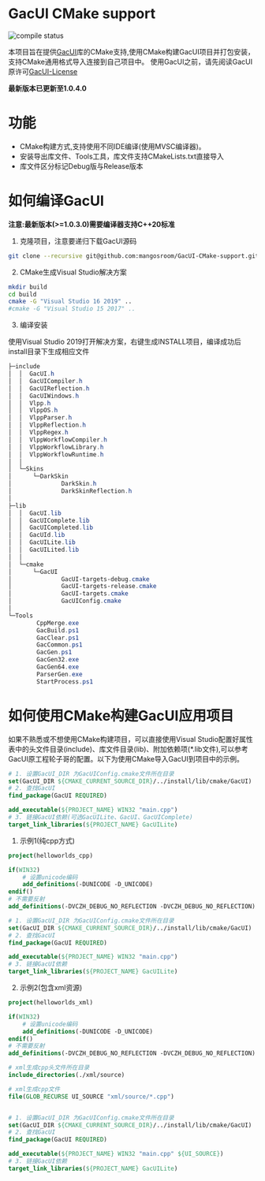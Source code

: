 ﻿# GacUI CMake support
![compile status](https://github.com/mangosroom/GacUI-CMake-support/actions/workflows/build_on_windows.yml/badge.svg)

本项目旨在提供[GacUI](https://github.com/vczh-libraries/Release)库的CMake支持,使用CMake构建GacUI项目并打包安装，支持CMake通用格式导入连接到自己项目中。
使用GacUI之前，请先阅读GacUI原许可[GacUI-License](https://github.com/vczh-libraries/Release/blob/master/LICENSE.md)

**最新版本已更新至1.0.4.0**

# 功能

- CMake构建方式,支持使用不同IDE编译(使用MVSC编译器)。
- 安装导出库文件、Tools工具，库文件支持CMakeLists.txt直接导入
- 库文件区分标记Debug版与Release版本

# 如何编译GacUI

**注意:最新版本(>=1.0.3.0)需要编译器支持C++20标准**

1. 克隆项目，注意要递归下载GacUI源码

```bash
git clone --recursive git@github.com:mangosroom/GacUI-CMake-support.git
```

2. CMake生成Visual Studio解决方案

```bash
mkdir build
cd build
cmake -G "Visual Studio 16 2019" ..
#cmake -G "Visual Studio 15 2017" ..
```
3. 编译安装

使用Visual Studio 2019打开解决方案，右键生成INSTALL项目，编译成功后install目录下生成相应文件

```powershell
├─include
│  │  GacUI.h
│  │  GacUICompiler.h
│  │  GacUIReflection.h
│  │  GacUIWindows.h
│  │  Vlpp.h
│  │  VlppOS.h
│  │  VlppParser.h
│  │  VlppReflection.h
│  │  VlppRegex.h
│  │  VlppWorkflowCompiler.h
│  │  VlppWorkflowLibrary.h
│  │  VlppWorkflowRuntime.h
│  │
│  └─Skins
│      └─DarkSkin
│              DarkSkin.h
│              DarkSkinReflection.h
│
├─lib
│  │  GacUI.lib
│  │  GacUIComplete.lib
│  │  GacUICompleted.lib
│  │  GacUId.lib
│  │  GacUILite.lib
│  │  GacUILited.lib
│  │
│  └─cmake
│      └─GacUI
│              GacUI-targets-debug.cmake
│              GacUI-targets-release.cmake
│              GacUI-targets.cmake
│              GacUIConfig.cmake
│
└─Tools
        CppMerge.exe
        GacBuild.ps1
        GacClear.ps1
        GacCommon.ps1
        GacGen.ps1
        GacGen32.exe
        GacGen64.exe
        ParserGen.exe
        StartProcess.ps1
```

# 如何使用CMake构建GacUI应用项目

如果不熟悉或不想使用CMake构建项目，可以直接使用Visual Studio配置好属性表中的头文件目录(include)、库文件目录(lib)、附加依赖项(*.lib文件),可以参考GacUI原工程轮子哥的配置。以下为使用CMake导入GacUI到项目中的示例。

```cmake
# 1. 设置GacUI_DIR 为GacUIConfig.cmake文件所在目录
set(GacUI_DIR ${CMAKE_CURRENT_SOURCE_DIR}/../install/lib/cmake/GacUI)
# 2. 查找GacUI
find_package(GacUI REQUIRED)

add_executable(${PROJECT_NAME} WIN32 "main.cpp")
# 3. 链接GacUI依赖(可选GacUILite、GacUI、GacUIComplete)
target_link_libraries(${PROJECT_NAME} GacUILite)
```

1. 示例1(纯cpp方式)

```cmake
project(helloworlds_cpp)

if(WIN32)
    # 设置unicode编码
    add_definitions(-DUNICODE -D_UNICODE)
endif()
# 不需要反射
add_definitions(-DVCZH_DEBUG_NO_REFLECTION -DVCZH_DEBUG_NO_REFLECTION)

# 1. 设置GacUI_DIR 为GacUIConfig.cmake文件所在目录
set(GacUI_DIR ${CMAKE_CURRENT_SOURCE_DIR}/../install/lib/cmake/GacUI)
# 2. 查找GacUI
find_package(GacUI REQUIRED)

add_executable(${PROJECT_NAME} WIN32 "main.cpp")
# 3. 链接GacUI依赖
target_link_libraries(${PROJECT_NAME} GacUILite)
```

2. 示例2(包含xml资源)

```cmake
project(helloworlds_xml)

if(WIN32)
    # 设置unicode编码
    add_definitions(-DUNICODE -D_UNICODE)
endif()
# 不需要反射
add_definitions(-DVCZH_DEBUG_NO_REFLECTION -DVCZH_DEBUG_NO_REFLECTION)

# xml生成cpp头文件所在目录
include_directories(./xml/source)

# xml生成cpp文件
file(GLOB_RECURSE UI_SOURCE "xml/source/*.cpp")


# 1. 设置GacUI_DIR 为GacUIConfig.cmake文件所在目录
set(GacUI_DIR ${CMAKE_CURRENT_SOURCE_DIR}/../install/lib/cmake/GacUI)
# 2. 查找GacUI
find_package(GacUI REQUIRED)

add_executable(${PROJECT_NAME} WIN32 "main.cpp" ${UI_SOURCE})
# 3. 链接GacUI依赖
target_link_libraries(${PROJECT_NAME} GacUILite)
```


